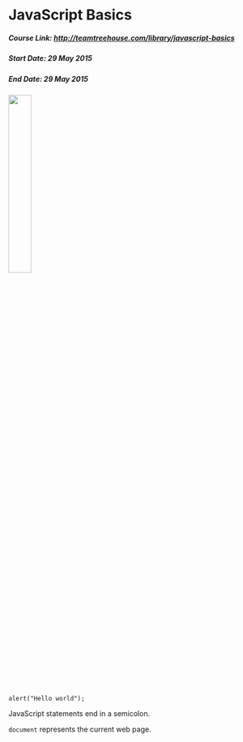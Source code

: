 # JavaScript Basics
##### Course Link: http://teamtreehouse.com/library/javascript-basics
##### Start Date: 29 May 2015
##### End Date: 29 May 2015

<a href="http://referrals.trhou.se/rdrakey" target="_blank">
<img src="https://static.teamtreehouse.com/assets/content/referral-badge-grn.png" style="width:30%;height:30%;"/>
</a>


```alert("Hello world");```

JavaScript statements end in a semicolon.

```document``` represents the current web page.
